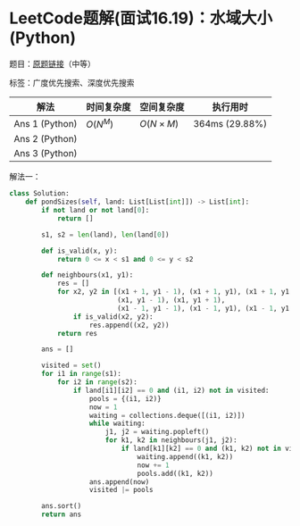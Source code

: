 # LeetCode题解(面试16.19)：水域大小(Python)

题目：[原题链接](https://leetcode-cn.com/problems/pond-sizes-lcci/)（中等）

标签：广度优先搜索、深度优先搜索

| 解法           | 时间复杂度 | 空间复杂度 | 执行用时       |
| -------------- | ---------- | ---------- | -------------- |
| Ans 1 (Python) | $O(N^M)$   | $O(N×M)$   | 364ms (29.88%) |
| Ans 2 (Python) |            |            |                |
| Ans 3 (Python) |            |            |                |

解法一：

```python
class Solution:
    def pondSizes(self, land: List[List[int]]) -> List[int]:
        if not land or not land[0]:
            return []

        s1, s2 = len(land), len(land[0])

        def is_valid(x, y):
            return 0 <= x < s1 and 0 <= y < s2

        def neighbours(x1, y1):
            res = []
            for x2, y2 in [(x1 + 1, y1 - 1), (x1 + 1, y1), (x1 + 1, y1 + 1),
                           (x1, y1 - 1), (x1, y1 + 1),
                           (x1 - 1, y1 - 1), (x1 - 1, y1), (x1 - 1, y1 + 1)]:
                if is_valid(x2, y2):
                    res.append((x2, y2))
            return res

        ans = []

        visited = set()
        for i1 in range(s1):
            for i2 in range(s2):
                if land[i1][i2] == 0 and (i1, i2) not in visited:
                    pools = {(i1, i2)}
                    now = 1
                    waiting = collections.deque([(i1, i2)])
                    while waiting:
                        j1, j2 = waiting.popleft()
                        for k1, k2 in neighbours(j1, j2):
                            if land[k1][k2] == 0 and (k1, k2) not in visited and (k1, k2) not in pools:
                                waiting.append((k1, k2))
                                now += 1
                                pools.add((k1, k2))
                    ans.append(now)
                    visited |= pools

        ans.sort()
        return ans
```